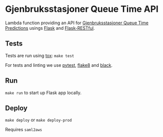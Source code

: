 Gjenbruksstasjoner Queue Time API
=========================

Lambda function providing an API for [Gjenbruksstasjoner Queue Time Predictions](https://github.oslo.kommune.no/origo-dataplatform/gjenbruksstasjoner-queue-predictions) usings [Flask](https://flask.palletsprojects.com/) and [Flask-RESTful](https://flask-restful.readthedocs.io/en/latest/).


## Tests

Tests are run using [tox](https://pypi.org/project/tox/): `make test`

For tests and linting we use [pytest](https://pypi.org/project/pytest/),
[flake8](https://pypi.org/project/flake8/) and
[black](https://pypi.org/project/black/).


## Run

`make run` to start up Flask app locally.


## Deploy

`make deploy` or `make deploy-prod`

Requires `saml2aws`

